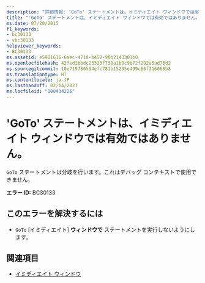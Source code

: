 ```yaml
---
description: "詳細情報: 'GoTo' ステートメントは、イミディエイト ウィンドウでは有効ではありません"
title: "'GoTo' ステートメントは、イミディエイト ウィンドウでは有効ではありません。"
ms.date: 07/20/2015
f1_keywords:
- bc30133
- vbc30133
helpviewer_keywords:
- BC30133
ms.assetid: e5901616-6aec-4718-b452-90b2143301b0
ms.openlocfilehash: 42fed1bbdc23323f758a1b9c9b72f292a5ad76d2
ms.sourcegitcommit: 10e719780594efc781b15295e499c66f316068b8
ms.translationtype: HT
ms.contentlocale: ja-JP
ms.lasthandoff: 02/14/2021
ms.locfileid: "100434226"
---
```

# <a name="goto-statements-are-not-valid-in-the-immediate-window"></a>'GoTo' ステートメントは、イミディエイト ウィンドウでは有効ではありません。

`GoTo` ステートメントは分岐を行います。これはデバッグ コンテキストで使用できません。  
  
 **エラー ID:** BC30133  
  
## <a name="to-correct-this-error"></a>このエラーを解決するには  
  
- `GoTo` [イミディエイト] **ウィンドウで** ステートメントを実行しないようにします。  
  
## <a name="see-also"></a>関連項目

- [イミディエイト ウィンドウ](/visualstudio/ide/reference/immediate-window)
